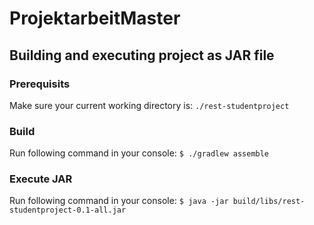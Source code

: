 # ProjektarbeitMaster

## Building and executing project as JAR file
### Prerequisits
Make sure your current working directory is:
```./rest-studentproject```
### Build
Run following command in your console:
```$ ./gradlew assemble```
### Execute JAR
Run following command in your console:
```$ java -jar build/libs/rest-studentproject-0.1-all.jar```
